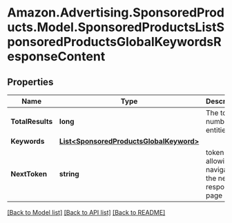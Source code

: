 # Amazon.Advertising.SponsoredProducts.Model.SponsoredProductsListSponsoredProductsGlobalKeywordsResponseContent

## Properties

Name | Type | Description | Notes
------------ | ------------- | ------------- | -------------
**TotalResults** | **long** | The total number of entities | [optional] 
**Keywords** | [**List&lt;SponsoredProductsGlobalKeyword&gt;**](SponsoredProductsGlobalKeyword.md) |  | [optional] 
**NextToken** | **string** | token value allowing to navigate to the next response page | [optional] 

[[Back to Model list]](../README.md#documentation-for-models) [[Back to API list]](../README.md#documentation-for-api-endpoints) [[Back to README]](../README.md)

